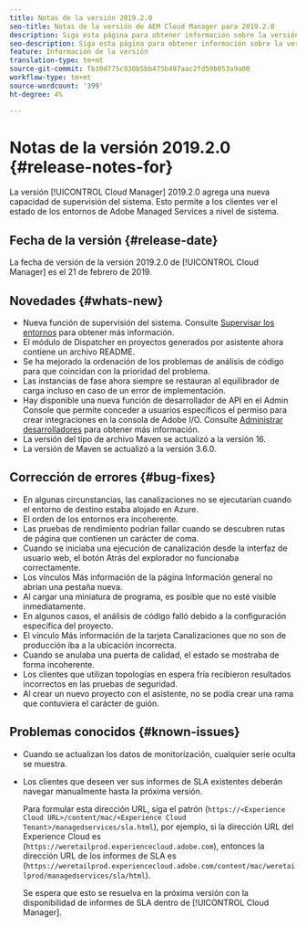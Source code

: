 ```yaml
---
title: Notas de la versión 2019.2.0
seo-title: Notas de la versión de AEM Cloud Manager para 2019.2.0
description: Siga esta página para obtener información sobre la versión 2019.2.0 de Cloud Manager.
seo-description: Siga esta página para obtener información sobre la versión 2019.2.0 de AEM Cloud Manager.
feature: Información de la versión
translation-type: tm+mt
source-git-commit: fb10d775c930b5bb475b497aac2fd59b053a9a00
workflow-type: tm+mt
source-wordcount: '399'
ht-degree: 4%

---
```



# Notas de la versión 2019.2.0 {#release-notes-for}

La versión [!UICONTROL Cloud Manager] 2019.2.0 agrega una nueva capacidad de supervisión del sistema. Esto permite a los clientes ver el estado de los entornos de Adobe Managed Services a nivel de sistema.


## Fecha de la versión {#release-date}

La fecha de versión de la versión 2019.2.0 de [!UICONTROL Cloud Manager] es el 21 de febrero de 2019.

## Novedades {#whats-new}

* Nueva función de supervisión del sistema. Consulte [Supervisar los entornos](monitor-your-environments.md) para obtener más información.
* El módulo de Dispatcher en proyectos generados por asistente ahora contiene un archivo README.
* Se ha mejorado la ordenación de los problemas de análisis de código para que coincidan con la prioridad del problema.
* Las instancias de fase ahora siempre se restauran al equilibrador de carga incluso en caso de un error de implementación.
* Hay disponible una nueva función de desarrollador de API en el Admin Console que permite conceder a usuarios específicos el permiso para crear integraciones en la consola de Adobe I/O. Consulte [Administrar desarrolladores](https://www.adobe.com/go/aac_api_prod_learn) para obtener más información.
* La versión del tipo de archivo Maven se actualizó a la versión 16.
* La versión de Maven se actualizó a la versión 3.6.0.

## Corrección de errores {#bug-fixes}

* En algunas circunstancias, las canalizaciones no se ejecutarían cuando el entorno de destino estaba alojado en Azure.
* El orden de los entornos era incoherente.
* Las pruebas de rendimiento podrían fallar cuando se descubren rutas de página que contienen un carácter de coma.
* Cuando se iniciaba una ejecución de canalización desde la interfaz de usuario web, el botón Atrás del explorador no funcionaba correctamente.
* Los vínculos Más información de la página Información general no abrían una pestaña nueva.
* Al cargar una miniatura de programa, es posible que no esté visible inmediatamente.
* En algunos casos, el análisis de código falló debido a la configuración específica del proyecto.
* El vínculo Más información de la tarjeta Canalizaciones que no son de producción iba a la ubicación incorrecta.
* Cuando se anulaba una puerta de calidad, el estado se mostraba de forma incoherente.
* Los clientes que utilizan topologías en espera fría recibieron resultados incorrectos en las pruebas de seguridad.
* Al crear un nuevo proyecto con el asistente, no se podía crear una rama que contuviera el carácter de guión.

## Problemas conocidos {#known-issues}

* Cuando se actualizan los datos de monitorización, cualquier serie oculta se muestra.
* Los clientes que deseen ver sus informes de SLA existentes deberán navegar manualmente hasta la próxima versión.

   Para formular esta dirección URL, siga el patrón (`https://<Experience Cloud URL>/content/mac/<Experience Cloud Tenant>/managedservices/sla.html`), por ejemplo, si la dirección URL del Experience Cloud es (`https://weretailprod.experiencecloud.adobe.com`), entonces la dirección URL de los informes de SLA es (`https://weretailprod.experiencecloud.adobe.com/content/mac/weretailprod/managedservices/sla/html`).

   Se espera que esto se resuelva en la próxima versión con la disponibilidad de informes de SLA dentro de [!UICONTROL Cloud Manager].
